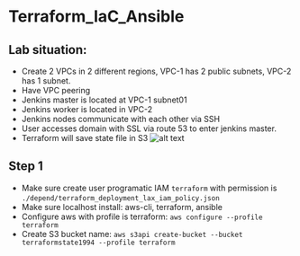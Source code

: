 # Terraform_IaC_Ansible
## Lab situation:
- Create 2 VPCs in 2 different regions, VPC-1 has 2 public subnets, VPC-2 has 1 subnet.
- Have VPC peering
- Jenkins master is located at VPC-1 subnet01
- Jenkins worker is located in VPC-2
- Jenkins nodes communicate with each other via SSH
- User accesses domain with SSL via route 53 to enter jenkins master.
- Terraform will save state file in S3
![alt text](picture.png "Diagram")

## Step 1
- Make sure create user programatic IAM `terraform` with permission is `./depend/terraform_deployment_lax_iam_policy.json`
- Make sure localhost install: aws-cli, terraform, ansible
- Configure aws with profile is terraform: `aws configure --profile terraform`
- Create S3 bucket name: `aws s3api create-bucket --bucket terraformstate1994 --profile terraform` 
